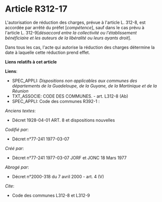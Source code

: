 # Article R312-17

L'autorisation de réduction des charges, prévue à l'article L. 312-8, est accordée par arrêté du préfet [*compétence*], sauf
dans le cas prévu à l'article L. 312-9[*désaccord entre la collectivité ou l'établissement bénéficiaire et les auteurs de la
libéralité ou leurs ayants droit*].

Dans tous les cas, l'acte qui autorise la réduction des charges détermine la date à laquelle cette réduction prend effet.

**Liens relatifs à cet article**

**Liens**:

  - SPEC_APPLI: *Dispositions non applicables aux communes des départements de la Guadeloupe, de la Guyane, de la Martinique et de la Réunion*
  - TXT_ASSOCIE: CODE DES COMMUNES. - art. L312-8 (Ab)
  - SPEC_APPLI: Code des communes R392-1 :

_Anciens textes_:

  - Décret  1928-04-01 ART. 8 et dispositions nouvelles

_Codifié par_:

  - Décret n°77-241 1977-03-07

_Créé par_:

  - Décret n°77-241 1977-03-07 JORF et JONC 18 Mars 1977

_Abrogé par_:

  - Décret n°2000-318 du 7 avril 2000 - art. 4 (V)

_Cite_:

  - Code des communes L312-8 et L312-9
